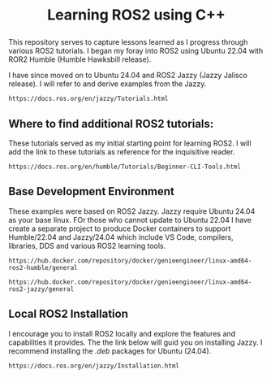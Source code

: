 # <p style="text-align: center;">Learning ROS2 using C++</p>

This repository serves to capture lessons learned as I progress through various ROS2 tutorials. I began my foray into ROS2 using Ubuntu 22.04 with ROR2 Humble (Humble Hawksbill release).

I have since moved on to Ubuntu 24.04 and ROS2 Jazzy (Jazzy Jalisco release). I will refer to and derive examples from the Jazzy.
```
https://docs.ros.org/en/jazzy/Tutorials.html
```

## Where to find additional ROS2 tutorials:
These tutorials served as my initial starting point for learning ROS2. I will add the link to these tutorials as reference for the inquisitive reader.

```
https://docs.ros.org/en/humble/Tutorials/Beginner-CLI-Tools.html
```

## Base Development Environment
These examples were based on ROS2 Jazzy. Jazzy require Ubuntu 24.04 as your base linux. FOr those who cannot update to Ubuntu 22.04 I have create a separate project to produce Docker containers to support Humble/22.04 and Jazzy/24.04 which include VS Code, compilers, libraries, DDS and various ROS2 learning tools.
```
https://hub.docker.com/repository/docker/genieengineer/linux-amd64-ros2-humble/general

https://hub.docker.com/repository/docker/genieengineer/linux-amd64-ros2-jazzy/general
```
## Local ROS2 Installation
I encourage you to install ROS2 locally and explore the features and capabilities it provides. The the link below will guid you on installing Jazzy. I recommend installing the _.deb_ packages for Ubuntu (24.04). 
```
https://docs.ros.org/en/jazzy/Installation.html
```


